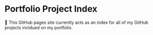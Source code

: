 # Portfolio Project Index

👋 This GitHub pages site currently acts as an index for all of my GitHub projects incldued on my portfolio.
